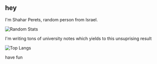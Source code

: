 ## hey
I'm Shahar Perets, random person from Israel.   

![Random Stats](https://github-readme-stats.vercel.app/api?username=Sh-Pe&hide=stars,rank&show_icons=true&theme=transparent)

I'm writing tons of university notes which yields to this unsuprising result   

![Top Langs](https://github-readme-stats.vercel.app/api/top-langs/?username=Sh-Pe&langs_count=8)


have fun
